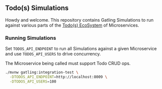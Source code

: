 ## Todo(s) Simulations

Howdy and welcome.  This repository contains Gatling Simulations to run against various parts of the [Todo(s) EcoSystem](https://github.com/corbtastik/todos-ecosystem) of Microservices.

### Running Simulations

Set ``TODOS_API_ENDPOINT`` to run all Simulations against a given Microservice and use ``TODOS_API_USERS`` to drive concurrency.

The Microservice being called must support Todo CRUD ops.

```bash
./mvnw gatling:integration-test \
  -DTODOS_API_ENDPOINT=http://localhost:8009 \
  -DTODOS_API_USERS=100
```
